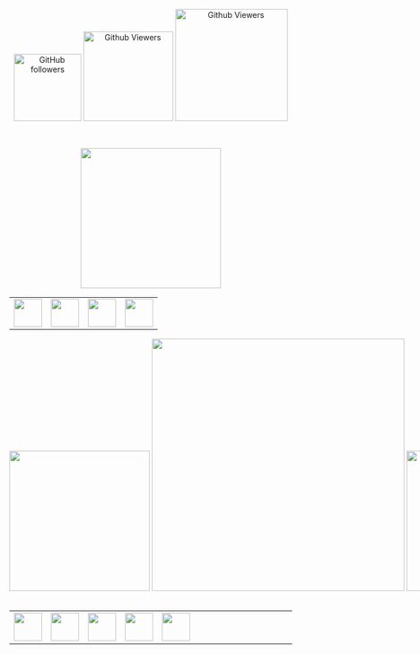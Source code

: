 
<p align="center" style="z-index:150">
<img alt="GitHub followers" width="120" src="https://img.shields.io/github/followers/muhammadkarbalaee?style=plastic&color=red">
<img alt="Github Viewers" width="160" src="https://komarev.com/ghpvc/?username=muhammadksht&style=plastic&color=green">
<a href="https://wakatime.com/@muhammadksht">
<img alt="Github Viewers" width="200" src="https://wakatime.com/badge/user/2fc4b18b-ec8f-46e8-be9b-2b05a111037b.svg">
</a>
</p>
<br>

<p align="center">
    <img src="https://www.vectorlogo.zone/logos/pytorch/pytorch-ar21.svg" width="250"/>
</p>

<table align="center">
<tr>
<td align="center">
<img src="https://www.vectorlogo.zone/logos/python/python-icon.svg" width="50"/>
</td>
<td align="center">
<img src="https://www.vectorlogo.zone/logos/opencv/opencv-icon.svg" width="50"/>
</td>
<td align="center">
<img src="https://www.vectorlogo.zone/logos/numpy/numpy-icon.svg" width="50"/>
</td>
    <td>
        <img src="https://www.vectorlogo.zone/logos/jupyter/jupyter-icon.svg" width="50"/>
    </td>    
</tr>
<table>
    
<p align="center" style="white-space:nowrap;">
    <img src="https://www.vectorlogo.zone/logos/flutterio/flutterio-ar21.svg" width="250"/>   
    <img width="450" src="android.gif">
    <img src="https://www.vectorlogo.zone/logos/unity3d/unity3d-ar21.svg"  width="250"/>
</p>
    
<table align="center">
<tr>
<td align="center">
<img src="https://www.vectorlogo.zone/logos/android/android-icon.svg" width="50"/>
</td>
<td align="center">
<img src="https://www.vectorlogo.zone/logos/apple/apple-icon.svg" width="50"/>
</td>
    <td>
        <img src="https://www.vectorlogo.zone/logos/microsoft/microsoft-icon.svg" width="50"/>
    </td> 
    <td>
        <img src="androidstudio.png" width="50"/>
    </td> 
<td align="center">
<img src="https://www.vectorlogo.zone/logos/dartlang/dartlang-icon.svg" width="50"/>
</td>
    <td align="center">
    <p align="center">
        &nbsp;&nbsp;&nbsp;&nbsp;&nbsp;&nbsp;&nbsp;&nbsp;&nbsp;&nbsp;&nbsp;&nbsp;&nbsp;&nbsp;&nbsp;&nbsp;&nbsp;&nbsp;&nbsp;&nbsp;&nbsp;&nbsp;&nbsp;&nbsp;&nbsp;&nbsp;&nbsp;&nbsp;&nbsp;&nbsp;&nbsp;&nbsp;&nbsp;&nbsp;&nbsp;&nbsp;&nbsp;&nbsp;&nbsp;&nbsp;&nbsp;&nbsp;&nbsp;&nbsp;&nbsp;&nbsp;&nbsp;&nbsp;&nbsp;&nbsp;&nbsp;&nbsp;&nbsp;&nbsp;&nbsp;&nbsp;&nbsp;&nbsp;&nbsp;&nbsp;&nbsp;&nbsp;&nbsp;&nbsp;&nbsp;&nbsp;&nbsp;&nbsp;&nbsp;&nbsp;&nbsp;&nbsp;&nbsp;&nbsp;&nbsp;&nbsp;&nbsp;&nbsp;&nbsp;&nbsp;&nbsp;&nbsp;&nbsp;&nbsp;&nbsp;&nbsp;&nbsp;&nbsp;&nbsp;&nbsp;&nbsp;&nbsp;&nbsp;&nbsp;&nbsp;&nbsp;&nbsp;
    </p>
    </td>
    <td align="center">
        <img src="opengl.svg" width="50"/>
    </td>
    <td align="center">
        <img src="c-logo.png" width="50"/>
    </td>
</tr>
<table>


<!-- <img src="https://github-readme-stats.vercel.app/api?username=muhammadkarbalaee&show_icons=true&theme=chartreuse-dark" width="350"/>

<br>


### Contact me 

<br>
<a href="https://gitlab.com/muhammadksht">
    <img src="https://www.vectorlogo.zone/logos/gitlab/gitlab-icon.svg" width="35">
</a>
<a href="https://www.youtube.com/channel/UCI1BKsmNKbCVfxsxjL7SSRQ">
    <img src="https://www.vectorlogo.zone/logos/youtube/youtube-tile.svg" width="35">
</a>
<a href="https://www.linkedin.com/in/muhammad-karbalae?lipi=urn%3Ali%3Apage%3Ad_flagship3_profile_view_base_contact_details%3B19Xhz8Q8QmOyP6k87j%2BeUg%3D%3D">
    <img src="https://www.vectorlogo.zone/logos/linkedin/linkedin-tile.svg" width="35">
</a>
<a href="https://twitter.com/Muhammad_ksht">
     <img src="https://www.vectorlogo.zone/logos/twitter/twitter-tile.svg" width="35">
</a>
<a href="https://www.instagram.com/muhammad_karbalaee">
     <img src="https://www.vectorlogo.zone/logos/instagram/instagram-tile.svg" width="35">
</a>
<a href="https://www.facebook.com/muhammad.karbalaeeshabani">
     <img src="https://www.vectorlogo.zone/logos/facebook/facebook-official.svg" width="35">
</a>
<a href="http://t.me/muhammad_karbalaee">
    <img src="https://www.vectorlogo.zone/logos/telegram/telegram-tile.svg" width="35">
</a>
<a href="mailto:muhammad.ksht@gmail.com">
    <img src="https://www.vectorlogo.zone/logos/gmail/gmail-icon.svg" width="35">
</a>
<a href="https://wa.me/989373899988">
   <img src="https://www.vectorlogo.zone/logos/whatsapp/whatsapp-icon.svg" width="35">
</a>
<a href="https://stackoverflow.com/users/14618677/muhammad-karbalaee-shabani">
    <img src="https://www.vectorlogo.zone/logos/stackoverflow/stackoverflow-icon.svg" width="35">
</a>
<a href="https://www.hackerrank.com/muhammad_ksht">
    <img src="hackerrank.svg" width="35">
</a>

</br>

### My Stats

<p align="center">

</p>
<img alt="Github Viewers" width="350" src="https://github-readme-stats.vercel.app/api/wakatime?username=muhammadksht">
<img src="https://wakatime.com/share/@muhammadksht/0cc9083b-dab7-4b4a-aef6-6c51ef418917.svg" width="350">
<img src="https://wakatime.com/share/@muhammadksht/550d7d10-925f-4948-b439-365f75afde45.svg" width="350">
<img alt="Github Viewers" width="350" src="https://github-readme-stats.vercel.app/api/top-langs/?username=muhammadkarbalaee&layout=compact&langs_count=10&theme=buefy">
<img src="https://wakatime.com/share/@muhammadksht/d413058f-8ab8-4933-8023-5b7fb2d5c381.svg" width="350">
<img src="https://wakatime.com/share/@muhammadksht/51434af0-7469-4a5f-bab7-f0c8241cad22.svg" width="350">
<br>

                                                                                         -->
<br>  
                                            
